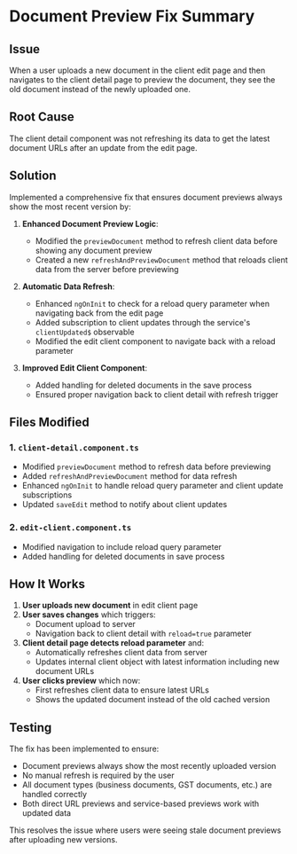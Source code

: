 # Document Preview Fix Summary

## Issue
When a user uploads a new document in the client edit page and then navigates to the client detail page to preview the document, they see the old document instead of the newly uploaded one.

## Root Cause
The client detail component was not refreshing its data to get the latest document URLs after an update from the edit page.

## Solution
Implemented a comprehensive fix that ensures document previews always show the most recent version by:

1. **Enhanced Document Preview Logic**:
   - Modified the `previewDocument` method to refresh client data before showing any document preview
   - Created a new `refreshAndPreviewDocument` method that reloads client data from the server before previewing

2. **Automatic Data Refresh**:
   - Enhanced `ngOnInit` to check for a reload query parameter when navigating back from the edit page
   - Added subscription to client updates through the service's `clientUpdated$` observable
   - Modified the edit client component to navigate back with a reload parameter

3. **Improved Edit Client Component**:
   - Added handling for deleted documents in the save process
   - Ensured proper navigation back to client detail with refresh trigger

## Files Modified

### 1. `client-detail.component.ts`
- Modified `previewDocument` method to refresh data before previewing
- Added `refreshAndPreviewDocument` method for data refresh
- Enhanced `ngOnInit` to handle reload query parameter and client update subscriptions
- Updated `saveEdit` method to notify about client updates

### 2. `edit-client.component.ts`
- Modified navigation to include reload query parameter
- Added handling for deleted documents in save process

## How It Works

1. **User uploads new document** in edit client page
2. **User saves changes** which triggers:
   - Document upload to server
   - Navigation back to client detail with `reload=true` parameter
3. **Client detail page detects reload parameter** and:
   - Automatically refreshes client data from server
   - Updates internal client object with latest information including new document URLs
4. **User clicks preview** which now:
   - First refreshes client data to ensure latest URLs
   - Shows the updated document instead of the old cached version

## Testing
The fix has been implemented to ensure:
- Document previews always show the most recently uploaded version
- No manual refresh is required by the user
- All document types (business documents, GST documents, etc.) are handled correctly
- Both direct URL previews and service-based previews work with updated data

This resolves the issue where users were seeing stale document previews after uploading new versions.